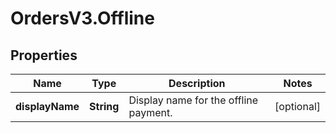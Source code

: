 # OrdersV3.Offline

## Properties
Name | Type | Description | Notes
------------ | ------------- | ------------- | -------------
**displayName** | **String** | Display name for the offline payment.  | [optional] 
